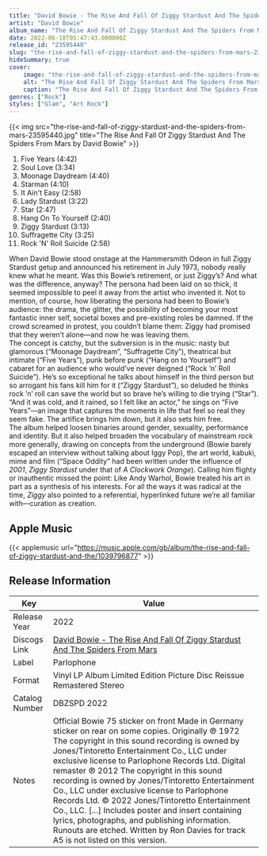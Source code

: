 ```yaml
---
title: "David Bowie - The Rise And Fall Of Ziggy Stardust And The Spiders From Mars"
artist: "David Bowie"
album_name: "The Rise And Fall Of Ziggy Stardust And The Spiders From Mars"
date: 2022-06-18T05:47:43.000000Z
release_id: "23595440"
slug: "the-rise-and-fall-of-ziggy-stardust-and-the-spiders-from-mars-23595440"
hideSummary: true
cover:
    image: "the-rise-and-fall-of-ziggy-stardust-and-the-spiders-from-mars-23595440.jpg"
    alt: "The Rise And Fall Of Ziggy Stardust And The Spiders From Mars by David Bowie"
    caption: "The Rise And Fall Of Ziggy Stardust And The Spiders From Mars by David Bowie"
genres: ["Rock"]
styles: ["Glam", "Art Rock"]
---
```


{{< img src="the-rise-and-fall-of-ziggy-stardust-and-the-spiders-from-mars-23595440.jpg" title="The Rise And Fall Of Ziggy Stardust And The Spiders From Mars by David Bowie" >}}

<!-- section break -->

1. Five Years (4:42)
2. Soul Love (3:34)
3. Moonage Daydream (4:40)
4. Starman (4:10)
5. It Ain't Easy (2:58)
6. Lady Stardust (3:22)
7. Star (2:47)
8. Hang On To Yourself (2:40)
9. Ziggy Stardust (3:13)
10. Suffragette City (3:25)
11. Rock 'N' Roll Suicide (2:58)

<!-- section break -->


When David Bowie stood onstage at the Hammersmith Odeon in full Ziggy Stardust getup and announced his retirement in July 1973, nobody really knew what he meant. Was this Bowie’s retirement, or just Ziggy’s? And what was the difference, anyway? The persona had been laid on so thick, it seemed impossible to peel it away from the artist who invented it. Not to mention, of course, how liberating the persona had been to Bowie’s audience: the drama, the glitter, the possibility of becoming your most fantastic inner self, societal boxes and pre-existing roles be damned. If the crowd screamed in protest, you couldn’t blame them: Ziggy had promised that they weren’t alone—and now he was leaving them.<br />
The concept is catchy, but the subversion is in the music: nasty but glamorous (“Moonage Daydream”, “Suffragette City”), theatrical but intimate (“Five Years”), punk before punk (“Hang on to Yourself”) and cabaret for an audience who would’ve never deigned (“Rock ’n’ Roll Suicide”). He’s so exceptional he talks about himself in the third person but so arrogant his fans kill him for it (“Ziggy Stardust”), so deluded he thinks rock ’n’ roll can save the world but so brave he’s willing to die trying (“Star”). “And it was cold, and it rained, so I felt like an actor,” he sings on “Five Years”—an image that captures the moments in life that feel so real they seem fake. The artifice brings him down, but it also sets him free.<br />
The album helped loosen binaries around gender, sexuality, performance and identity. But it also helped broaden the vocabulary of mainstream rock more generally, drawing on concepts from the underground (Bowie barely escaped an interview without talking about Iggy Pop), the art world, kabuki, mime and film (“Space Oddity” had been written under the influence of <i>2001</i>, <i>Ziggy Stardust</i> under that of <i>A Clockwork Orange</i>). Calling him flighty or inauthentic missed the point: Like Andy Warhol, Bowie treated his art in part as a synthesis of his interests. For all the ways it was radical at the time, <i>Ziggy</i> also pointed to a referential, hyperlinked future we’re all familiar with—curation as creation.



## Apple Music
{{< applemusic url="https://music.apple.com/gb/album/the-rise-and-fall-of-ziggy-stardust-and-the/1039796877" >}}






## Release Information
|  Key           | Value                                                |
| ---------------| ---------------------------------------------------- |
| Release Year   | 2022                                   |
| Discogs Link   | [David Bowie - The Rise And Fall Of Ziggy Stardust And The Spiders From Mars](https://www.discogs.com/release/23595440-David-Bowie-The-Rise-And-Fall-Of-Ziggy-Stardust-And-The-Spiders-From-Mars) |
| Label          | Parlophone |
| Format         | Vinyl LP Album Limited Edition Picture Disc Reissue Remastered Stereo |
| Catalog Number | DBZSPD 2022 |
| Notes |  Official Bowie 75 sticker on front Made in Germany sticker on rear on some copies.  Originally ℗ 1972 The copyright in this sound recording is owned by Jones/Tintoretto Entertainment Co., LLC under exclusive license to Parlophone Records Ltd. Digital remaster ℗ 2012 The copyright in this sound recording is owned by Jones/Tintoretto Entertainment Co., LLC under exclusive license to Parlophone Records Ltd. © 2022 Jones/Tintoretto Entertainment Co., LLC. [...]   Includes poster and insert containing lyrics, photographs, and publishing information.  Runouts are etched.  Written by Ron Davies for track A5 is not listed on this version. |
